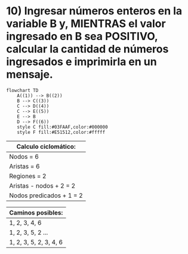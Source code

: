 # 10) Ingresar números enteros en la variable B y, MIENTRAS el valor ingresado en B sea POSITIVO, calcular la cantidad de números ingresados e imprimirla en un mensaje.
```mermaid
flowchart TD
	A((1)) --> B((2))
	B --> C((3))
	C --> D((4))
	C --> E((5))
	E --> B
	D --> F((6))
	style C fill:#03FAAF,color:#000000
	style F fill:#E51512,color:#fffff
```

Calculo ciclomático: |
---------------------|
Nodos = 6 |
Aristas = 6 |
Regiones = 2 |
Aristas - nodos + 2 = 2 |
Nodos predicados + 1 = 2 |

Caminos posibles: |
------------------|
 1, 2, 3, 4, 6 |
 1, 2, 3, 5, 2 ... |
 1, 2, 3, 5, 2, 3, 4, 6 |
